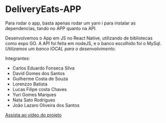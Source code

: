 # DeliveryEats-APP

Para rodar o app, basta apenas rodar um yarn i para instalar as dependencias, tando no APP quanto na API.

Desenvolvemos o App em JS no React Native, utilizando de bibliotecas como expo GO.
A API foi feita em nodeJS, e o banco escolhido foi o MySql.
*Utilizamos um banco *lOCAL* para o desenvolvimento*.

Integrantes:
- Carlos Eduardo Fonseca Silva
- David Gomes dos Santos
- Guilherme Costa de Souza
- Lorenzzo Batista
- Lucas Filipe costa Chaves
- Yuri Gomes Marques
- Nata Sato Rodrigues
- João Lazaro Oliveira dos Santos

[Assista ao vídeo do projeto](deliveryeats.mp4)

